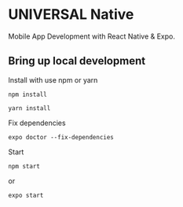 # UNIVERSAL Native

Mobile App Development with React Native & Expo.

## Bring up local development

Install with use npm or yarn

```shell
npm install
```

```shell
yarn install
```

Fix dependencies

```shell
expo doctor --fix-dependencies
```

Start

```shell
npm start
```

or

```shell
expo start
```
